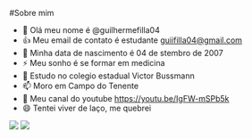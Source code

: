 #Sobre mim
- 👋 Olá meu nome é @guilhermefilla04
- 👍 Meu email de contato é estudante guiifilla04@gmail.com
- 🔭 Minha data de nascimento é 04 de stembro de 2007
- ⚡ Meu sonho é se formar em medicina 
- 💬 Estudo no colegio estadual Victor Bussmann
- 📫 Moro em Campo do Tenente
- 👯 Meu canal do youtube https://youtu.be/IgFW-mSPb5k
- 😄 Tentei viver de laço, me quebrei 
<img src="https://img.shields.io/badge/GitHub-100000?style=for-the-badge&logo=github&logoColor=white" />
<img src="https://img.shields.io/badge/JavaScript-F7DF1E?style=for-the-badge&logo=javascript&logoColor=black" />




 
 



